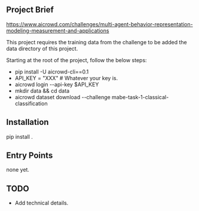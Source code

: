## Project Brief
https://www.aicrowd.com/challenges/multi-agent-behavior-representation-modeling-measurement-and-applications

This project requires the training data from the challenge to be added the data directory of this project.

Starting at the root of the project, follow the below steps:

- pip install -U aicrowd-cli==0.1
- API_KEY = "XXX" # Whatever your key is.
- aicrowd login --api-key $API_KEY
- mkdir data && cd data
- aicrowd dataset download --challenge mabe-task-1-classical-classification

## Installation
pip install .

## Entry Points

none yet.

## TODO

- Add technical details.
